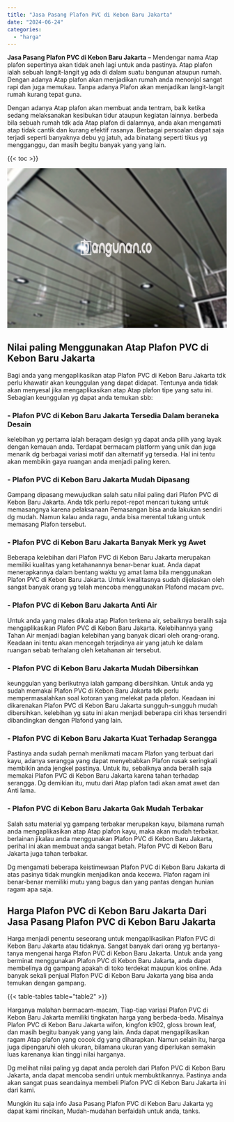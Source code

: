 ```yaml
---
title: "Jasa Pasang Plafon PVC di Kebon Baru Jakarta"
date: "2024-06-24"
categories: 
  - "harga"
---
```


**Jasa Pasang Plafon PVC di Kebon Baru Jakarta** – Mendengar nama Atap plafon sepertinya akan tidak aneh lagi untuk anda pastinya. Atap plafon ialah sebuah langit-langit yg ada di dalam suatu bangunan ataupun rumah. Dengan adanya Atap plafon akan menjadikan rumah anda menonjol sangat rapi dan juga memukau. Tanpa adanya Plafon akan menjadikan langit-langit rumah kurang tepat guna.

Dengan adanya Atap plafon akan membuat anda tentram, baik ketika sedang melaksanakan kesibukan tidur ataupun kegiatan lainnya. berbeda bila sebuah rumah tdk ada Atap plafon di dalamnya, anda akan mengamati atap tidak cantik dan kurang efektif rasanya. Berbagai persoalan dapat saja terjadi seperti banyaknya debu yg jatuh, ada binatang seperti tikus yg mengganggu, dan masih begitu banyak yang yang lain.

{{< toc >}}

![Jasa Pasang Plafon PVC di Kebon Baru Jakarta](/images/flafond-pvc-murah07.png)

## Nilai paling Menggunakan Atap Plafon PVC di Kebon Baru Jakarta

Bagi anda yang mengaplikasikan atap Plafon PVC di Kebon Baru Jakarta tdk perlu khawatir akan keunggulan yang dapat didapat. Tentunya anda tidak akan menyesal jika mengaplikasikan atap Atap plafon tipe yang satu ini. Sebagian keunggulan yg dapat anda temukan sbb:

### \- Plafon PVC di Kebon Baru Jakarta Tersedia Dalam beraneka Desain

kelebihan yg pertama ialah beragam design yg dapat anda pilih yang layak dengan kemauan anda. Terdapat bermacam platform yang unik dan juga menarik dg berbagai variasi motif dan alternatif yg tersedia. Hal ini tentu akan membikin gaya ruangan anda menjadi paling keren.

### \- Plafon PVC di Kebon Baru Jakarta Mudah Dipasang

Gampang dipasang mewujudkan salah satu nilai paling dari Plafon PVC di Kebon Baru Jakarta. Anda tdk perlu repot-repot mencari tukang untuk memasangnya karena pelaksanaan Pemasangan bisa anda lakukan sendiri dg mudah. Namun kalau anda ragu, anda bisa merental tukang untuk memasang Plafon tersebut.

### \- Plafon PVC di Kebon Baru Jakarta Banyak Merk yg Awet

Beberapa kelebihan dari Plafon PVC di Kebon Baru Jakarta merupakan memiliki kualitas yang ketahanannya benar-benar kuat. Anda dapat menerapkannya dalam bentang waktu yg amat lama bila menggunakan Plafon PVC di Kebon Baru Jakarta. Untuk kwalitasnya sudah dijelaskan oleh sangat banyak orang yg telah mencoba menggunakan Plafond macam pvc.

### \- Plafon PVC di Kebon Baru Jakarta Anti Air

Untuk anda yang males dikala atap Plafon terkena air, sebaiknya beralih saja mengaplikasikan Plafon PVC di Kebon Baru Jakarta. Kelebihannya yang Tahan Air menjadi bagian kelebihan yang banyak dicari oleh orang-orang. Keadaan ini tentu akan mencegah terjadinya air yang jatuh ke dalam ruangan sebab terhalang oleh ketahanan air tersebut.

### \- Plafon PVC di Kebon Baru Jakarta Mudah Dibersihkan

keunggulan yang berikutnya ialah gampang dibersihkan. Untuk anda yg sudah memakai Plafon PVC di Kebon Baru Jakarta tdk perlu mempermasalahkan soal kotoran yang melekat pada plafon. Keadaan ini dikarenakan Plafon PVC di Kebon Baru Jakarta sungguh-sungguh mudah dibersihkan. kelebihan yg satu ini akan menjadi beberapa ciri khas tersendiri dibandingkan dengan Plafond yang lain.

### \- Plafon PVC di Kebon Baru Jakarta Kuat Terhadap Serangga

Pastinya anda sudah pernah menikmati macam Plafon yang terbuat dari kayu, adanya serangga yang dapat menyebabkan Plafon rusak seringkali membikin anda jengkel pastinya. Untuk itu, sebaiknya anda beralih saja memakai Plafon PVC di Kebon Baru Jakarta karena tahan terhadap serangga. Dg demikian itu, mutu dari Atap plafon tadi akan amat awet dan Anti lama.

### \- Plafon PVC di Kebon Baru Jakarta Gak Mudah Terbakar

Salah satu material yg gampang terbakar merupakan kayu, bilamana rumah anda mengaplikasikan atap Atap plafon kayu, maka akan mudah terbakar. berlainan jikalau anda menggunakan Plafon PVC di Kebon Baru Jakarta, perihal ini akan membuat anda sangat betah. Plafon PVC di Kebon Baru Jakarta juga tahan terbakar.

Dg mengamati beberapa keistimewaan Plafon PVC di Kebon Baru Jakarta di atas pasinya tidak mungkin menjadikan anda kecewa. Plafon ragam ini benar-benar memiliki mutu yang bagus dan yang pantas dengan hunian ragam apa saja.

## Harga Plafon PVC di Kebon Baru Jakarta Dari Jasa Pasang Plafon PVC di Kebon Baru Jakarta

Harga menjadi penentu seseorang untuk mengaplikasikan Plafon PVC di Kebon Baru Jakarta atau tidaknya. Sangat banyak dari orang yg bertanya-tanya mengenai harga Plafon PVC di Kebon Baru Jakarta. Untuk anda yang berminat menggunakan Plafon PVC di Kebon Baru Jakarta, anda dapat membelinya dg gampang apakah di toko terdekat maupun kios online. Ada banyak sekali penjual Plafon PVC di Kebon Baru Jakarta yang bisa anda temukan dengan gampang.

{{< table-tables table="table2" >}}

Harganya malahan bermacam-macam, Tiap-tiap variasi Plafon PVC di Kebon Baru Jakarta memiliki tingkatan harga yang berbeda-beda. Misalnya Plafon PVC di Kebon Baru Jakarta wifon, kingfon k902, gloss brown leaf, dan masih begitu banyak yang yang lain. Anda dapat mengaplikasikan ragam Atap plafon yang cocok dg yang diharapkan. Namun selain itu, harga juga dipengaruhi oleh ukuran, bilamana ukuran yang diperlukan semakin luas karenanya kian tinggi nilai harganya.

Dg melihat nilai paling yg dapat anda peroleh dari Plafon PVC di Kebon Baru Jakarta, anda dapat mencoba sendiri untuk membuktikannya. Pastinya anda akan sangat puas seandainya membeli Plafon PVC di Kebon Baru Jakarta ini dari kami.

Mungkin itu saja info Jasa Pasang Plafon PVC di Kebon Baru Jakarta yg dapat kami rincikan, Mudah-mudahan berfaidah untuk anda, tanks.
